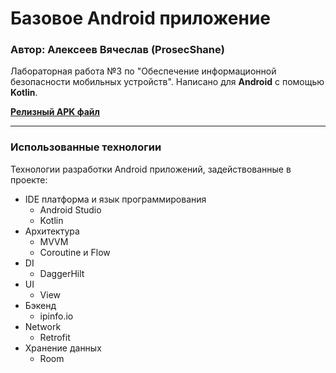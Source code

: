 # Базовое Android приложение

### Автор: Алексеев Вячеслав (ProsecShane)

Лабораторная работа №3 по "Обеспечение информационной безопасности мобильных устройств".
Написано для **Android** с помощью **Kotlin**.

[**Релизный APK файл**](app/release/app-release.apk)

----

### Использованные технологии

Технологии разработки Android приложений, задействованные в проекте:
* IDE платформа и язык программирования
    * Android Studio
    * Kotlin
* Архитектура
    * MVVM
    * Coroutine и Flow
* DI
    * DaggerHilt
* UI
    * View
* Бэкенд
    * ipinfo.io
* Network
    * Retrofit
* Хранение данных
    * Room
